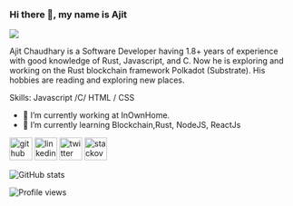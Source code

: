 ### Hi there 👋, my name is Ajit
![](https://media-exp1.licdn.com/dms/image/C4E16AQGNW-EON7XWgg/profile-displaybackgroundimage-shrink_350_1400/0/1608886454002?e=1639008000&v=beta&t=bIoAuCrlmgNDqCsXszSr-dhCtfli-0E9UQm8KbRa7x0)

Ajit Chaudhary is a Software Developer having 1.8+ years of experience with good knowledge of Rust, Javascript, and C. Now he is exploring and working on the Rust blockchain framework Polkadot (Substrate). His hobbies are reading and exploring new places.

Skills: Javascript /C/ HTML / CSS

- 🔭 I’m currently working at InOwnHome. 
- 🌱 I’m currently learning Blockchain,Rust, NodeJS, ReactJs 


[<img src='https://cdn.jsdelivr.net/npm/simple-icons@3.0.1/icons/github.svg' alt='github' height='40'>](https://github.com/Ajitchy)  [<img src='https://cdn.jsdelivr.net/npm/simple-icons@3.0.1/icons/linkedin.svg' alt='linkedin' height='40'>](https://www.linkedin.com/in/ajit-chaudhary/)  [<img src='https://cdn.jsdelivr.net/npm/simple-icons@3.0.1/icons/twitter.svg' alt='twitter' height='40'>](https://twitter.com/Ajit28298)  [<img src='https://cdn.jsdelivr.net/npm/simple-icons@3.0.1/icons/stackoverflow.svg' alt='stackoverflow' height='40'>](https://stackoverflow.com/users/17105818/ajit-chaudhary)  

![GitHub stats](https://github-readme-stats.vercel.app/api?username=Ajitchy&show_icons=true)  

![Profile views](https://gpvc.arturio.dev/Ajitchy)  
